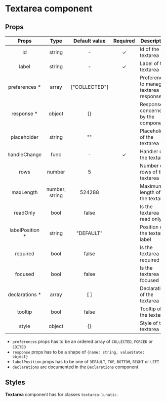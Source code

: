 # Textarea component

## Props

|      Props       |      Type      | Default value | Required | Description                             |
| :--------------: | :------------: | :-----------: | :------: | --------------------------------------- |
|        id        |     string     |       -       |    ✓     | Id of the textarea                      |
|      label       |     string     |       -       |    ✓     | Label of the textarea                   |
|  preferences \*  |     array      | ["COLLECTED"] |          | Preferences to manage textarea response |
|   response \*    |     object     |      {}       |          | Response concerned by the component     |
|   placeholder    |     string     |      ""       |          | Placeholder of the textarea             |
|   handleChange   |      func      |       -       |    ✓     | Handler of the textarea                 |
|       rows       |     number     |       5       |          | Number of rows of the textarea          |
|    maxLength     | number, string |    524288     |          | Maximum length of the textarea          |
|     readOnly     |      bool      |     false     |          | Is the textarea read only               |
| labelPosition \* |     string     |   "DEFAULT"   |          | Position of the textarea label          |
|     required     |      bool      |     false     |          | Is the textarea required                |
|     focused      |      bool      |     false     |          | Is the textarea focused                 |
| declarations \*  |     array      |      [ ]      |          | Declarations of the textarea            |
|     tooltip      |      bool      |     false     |          | Tooltip of the textarea                 |
|      style       |     object     |      {}       |          | Style of the textarea                   |

- `preferences` props has to be an ordered array of `COLLECTED`, `FORCED` or `EDITED`
- `response` props has to be a shape of `{name: string, valueState: object}`
- `labelPosition` props has to be one of `DEFAULT`, `TOP`, `BOTTOM`, `RIGHT` or `LEFT`
- `declarations` are documented in the `Declarations` component

## Styles

**Textarea** component has for classes `textarea-lunatic`.
